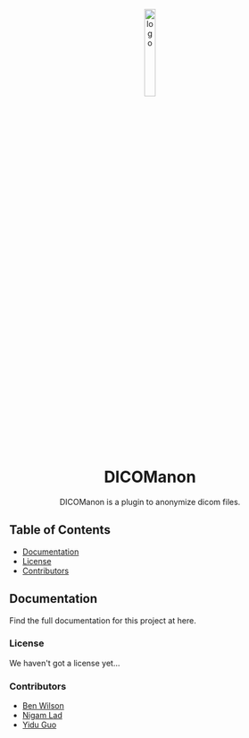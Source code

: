 <p align="center">
  <img src="https://i.imgur.com/HIdf89W.png" alt="logo" width="20%"/>
</p>
<h1 align="center">
  DICOManon
</h1>
<p align="center">
  
</p>

<p align="center">
  DICOManon is a plugin to anonymize dicom files.
</p>

## Table of Contents

- [Documentation](#documentation)
- [License](#license)
- [Contributors](#contributors)

## Documentation

Find the full documentation for this project at here.

### License
We haven't got a license yet...

### Contributors
 - [Ben Wilson](https://github.com/benmwilson)
 - [Nigam Lad](https://github.com/NigamLad)
 - [Yidu Guo](https://github.com/yiduguo-hp)
 
